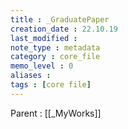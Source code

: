 ```yaml
---
title : _GraduatePaper
creation_date : 22.10.19
last_modified :
note_type : metadata
category : core_file
memo_level : 0
aliases : 
tags : [core file]
---
```


Parent : [[_MyWorks]]

